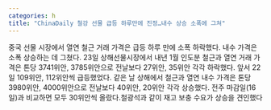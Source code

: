 ```yaml
---
categories: h
title: "ChinaDaily 철강 선물 급등 하루만에 진정…내수 상승 소폭에 그쳐"
---
```

중국 선물 시장에서 열연 철근 거래 가격은 급등 하루 만에 소폭 하락했다. 내수 가격은 소폭 상승하는 데 그쳤다. 23일 상해선물시장에서 내년 1월 인도분 철근과 열연 거래 가격은 톤당 3741위안, 3785위안으로 전날보다 27위안, 35위안 각각 하락했다. 앞서 22일 109위안, 112위안씩 급등했었다. 같은 날 상해에서 철근과 열연 내수 가격은 톤당 3980위안, 4000위안으로 전날보다 40위안, 20위안 각각 상승했다. 전주 마감일(16일)과 비교하면 모두 30위안씩 올랐다.철광석과 같이 재고 보충 수요가 상승을 견인했다